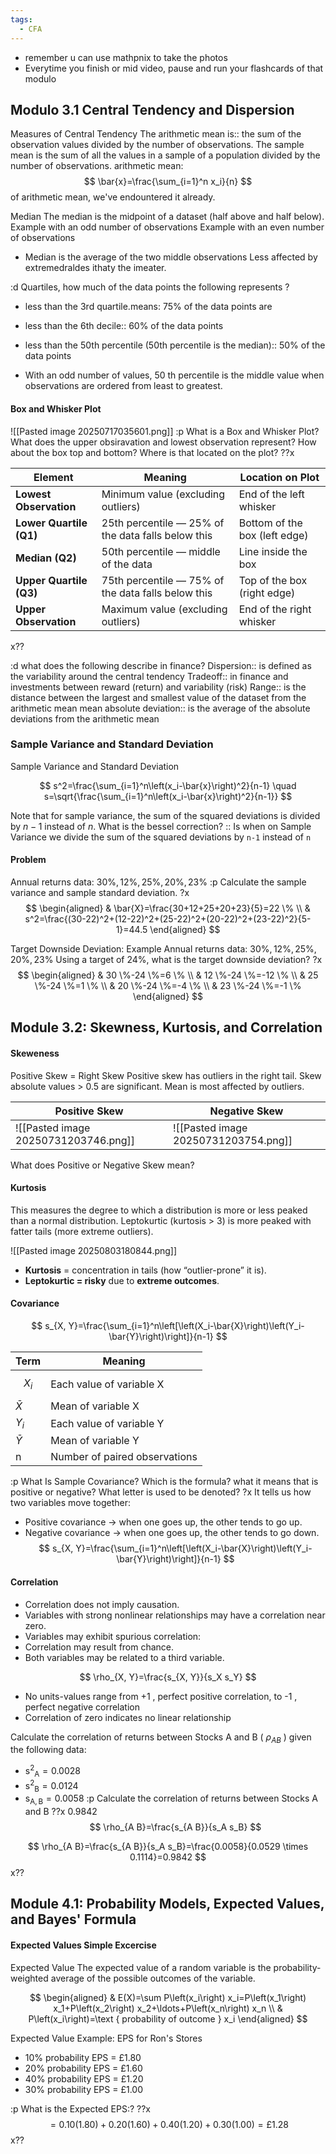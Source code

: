 ```yaml
---
tags:
  - CFA
---
```

- remember u can use mathpnix to take the photos
- Everytime you finish or mid video, pause and run your flashcards of that modulo

## Modulo 3.1 Central Tendency and Dispersion

Measures of Central Tendency
The arithmetic mean is:: the sum of the observation values divided by the number of observations.
The sample mean is the sum of all the values in a sample of a population divided by the number of observations.
arithmetic mean: 
$$
\bar{x}=\frac{\sum_{i=1}^n x_i}{n}
$$
of arithmetic mean, we've endountered it already.


Median
The median is the midpoint of a dataset (half above and half below).
Example with an odd number of observations
Example with an even number of observations
- Median is the average of the two middle observations
Less affected by extremedraldes ithaty the imeater.


:d Quartiles, how much of the data points the following represents ?
- less than the 3rd quartile.means: $75 \%$ of the data points are 
- less than the 6th decile:: $60 \%$ of the data points
- less than the 50th percentile (50th percentile is the median):: 50% of the data points

- With an odd number of values, 50 th percentile is the middle value when observations are ordered from least to greatest.

#### Box and Whisker Plot

![[Pasted image 20250717035601.png]]
:p What is a Box and Whisker Plot? What does the upper obsiravation and lowest observation represent? How about the box top and bottom? Where is that located on the plot?
??x

|Element|Meaning|Location on Plot|
|---|---|---|
|**Lowest Observation**|Minimum value (excluding outliers)|End of the left whisker|
|**Lower Quartile (Q1)**|25th percentile — 25% of the data falls below this|Bottom of the box (left edge)|
|**Median (Q2)**|50th percentile — middle of the data|Line inside the box|
|**Upper Quartile (Q3)**|75th percentile — 75% of the data falls below this|Top of the box (right edge)|
|**Upper Observation**|Maximum value (excluding outliers)|End of the right whisker|

x??

:d what does the following describe in finance?
Dispersion:: is defined as the variability around the central tendency
Tradeoff:: in finance and investments between reward (return) and variability (risk)
Range:: is the distance between the largest and smallest value of the dataset from the arithmetic mean
mean absolute deviation:: is the average of the absolute deviations from the arithmetic mean



### Sample Variance and Standard Deviation

Sample Variance and Standard Deviation

$$
s^2=\frac{\sum_{i=1}^n\left(x_i-\bar{x}\right)^2}{n-1} \quad s=\sqrt{\frac{\sum_{i=1}^n\left(x_i-\bar{x}\right)^2}{n-1}}
$$


Note that for sample variance, the sum of the squared deviations is divided by $n-1$ instead of $n$.
What is the bessel correction? :: Is when on Sample Variance we divide the sum of the squared deviations by `n-1` instead of `n`


#### Problem

Annual returns data: $30 \%, 12 \%, 25 \%, 20 \%, 23 \%$
:p Calculate the sample variance and sample standard deviation.
?x
$$
\begin{aligned}
& \bar{X}=\frac{30+12+25+20+23}{5}=22 \% \\
& s^2=\frac{(30-22)^2+(12-22)^2+(25-22)^2+(20-22)^2+(23-22)^2}{5-1}=44.5
\end{aligned}
$$


Target Downside Deviation: Example
Annual returns data: $30 \%, 12 \%, 25 \%, 20 \%, 23 \%$
Using a target of $24 \%$, what is the target downside deviation?
?x
$$
\begin{aligned}
& 30 \%-24 \%=6 \% \\
& 12 \%-24 \%=-12 \% \\
& 25 \%-24 \%=1 \% \\
& 20 \%-24 \%=-4 \% \\
& 23 \%-24 \%=-1 \%
\end{aligned}
$$






##  Module 3.2: Skewness, Kurtosis, and Correlation

#### Skeweness

Positive Skew = Right Skew
Positive skew has outliers in the right tail.
Skew absolute values > 0.5 are significant.
Mean is most affected by outliers.


| Positive Skew                        | Negative Skew                        |
| ------------------------------------ | ------------------------------------ |
| ![[Pasted image 20250731203746.png]] | ![[Pasted image 20250731203754.png]] |


What does Positive or Negative Skew mean?


#### Kurtosis
This measures the degree to which a distribution is more or less peaked than a normal distribution.
Leptokurtic (kurtosis > 3) is more peaked with fatter tails (more extreme outliers).

![[Pasted image 20250803180844.png]]

- **Kurtosis** = concentration in tails (how “outlier-prone” it is).
- **Leptokurtic = risky** due to **extreme outcomes**.

#### Covariance

$$
s_{X, Y}=\frac{\sum_{i=1}^n\left[\left(X_i-\bar{X}\right)\left(Y_i-\bar{Y}\right)\right]}{n-1}
$$

| Term      | Meaning                       |
| --------- | ----------------------------- |
| $$X_i$$   | Each value of variable X      |
| $\bar{X}$ | Mean of variable X            |
| $Y_i$     | Each value of variable Y      |
| $\bar{Y}$ | Mean of variable Y            |
| n         | Number of paired observations |
:p What Is Sample Covariance? Which is the formula? what it means that is positive or negative? What letter is used to be denoted?
?x
It tells us how two variables move together:
- Positive covariance → when one goes up, the other tends to go up.
- Negative covariance → when one goes up, the other tends to go down.
$$
s_{X, Y}=\frac{\sum_{i=1}^n\left[\left(X_i-\bar{X}\right)\left(Y_i-\bar{Y}\right)\right]}{n-1}
$$


#### Correlation
- Correlation does not imply causation.
- Variables with strong nonlinear relationships may have a correlation near zero.
- Variables may exhibit spurious correlation:
- Correlation may result from chance.
- Both variables may be related to a third variable.

$$
\rho_{X, Y}=\frac{s_{X, Y}}{s_X s_Y}
$$
- No units-values range from +1 , perfect positive correlation, to -1 , perfect negative correlation
- Correlation of zero indicates no linear relationship


Calculate the correlation of returns between Stocks A and B ( $\rho_{A B}$ ) given the following data:
- $\mathrm{s}^2{ }_{\mathrm{A}}=0.0028$
- $\mathrm{s}^2{ }_{\mathrm{B}}=0.0124$
- $\mathrm{s}_{\mathrm{A}, \mathrm{B}}=0.0058$
:p Calculate the correlation of returns between Stocks A and B
??x
0.9842
$$
\rho_{A B}=\frac{s_{A B}}{s_A s_B}
$$

$$
\rho_{A B}=\frac{s_{A B}}{s_A s_B}=\frac{0.0058}{0.0529 \times 0.1114}=0.9842
$$
x??


## Module 4.1: Probability Models, Expected Values, and Bayes' Formula


#### Expected Values Simple Excercise
Expected Value
The expected value of a random variable is the probability-weighted average of the possible outcomes of the variable.

$$
\begin{aligned}
& E(X)=\sum P\left(x_i\right) x_i=P\left(x_1\right) x_1+P\left(x_2\right) x_2+\ldots+P\left(x_n\right) x_n \\
& P\left(x_i\right)=\text { probability of outcome } x_i
\end{aligned}
$$

Expected Value
Example: EPS for Ron's Stores
- 10\% probability EPS = £1.80
- $20 \%$ probability EPS = £1.60
- 40\% probability EPS = £1.20
- $30 \%$ probability EPS = £1.00

:p What is the Expected EPS:?
??x
$$
=0.10(1.80)+0.20(1.60)+0.40(1.20)+0.30(1.00)=£ 1.28
$$
x??














